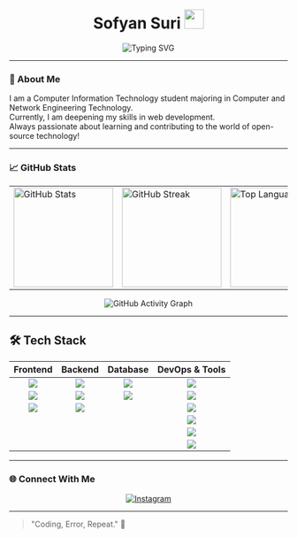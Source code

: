 <h1 align="center">
  Sofyan Suri <img src="https://media.giphy.com/media/hvRJCLFzcasrR4ia7z/giphy.gif" width="35px">
</h1>

<p align="center">
  <img src="https://readme-typing-svg.herokuapp.com?color=00F7FF&center=true&vCenter=true&multiline=true&height=150&lines=Welcome+to+my+GitHub!;Web+Dev+Enthusiast;Open+Source+Contributor;Always+Learning!" alt="Typing SVG" />
</p>

---

### 🚀 About Me
I am a Computer Information Technology student majoring in Computer and Network Engineering Technology.  
Currently, I am deepening my skills in web development.  
Always passionate about learning and contributing to the world of open-source technology!

---

### 📈 GitHub Stats

<div align="center">

<table>
<tr>
<td>
<img src="https://github-readme-stats.vercel.app/api?username=SofyanSuri&show_icons=true&theme=tokyonight" height="180px" alt="GitHub Stats"/>
</td>
<td>
<img src="https://github-readme-streak-stats.herokuapp.com/?user=SofyanSuri&theme=tokyonight" height="180px" alt="GitHub Streak"/>
</td>
<td>
<img src="https://github-readme-stats.vercel.app/api/top-langs/?username=SofyanSuri&layout=compact&theme=tokyonight" height="180px" alt="Top Languages"/>
</td>
</tr>
</table>


<img src="https://github-readme-activity-graph.vercel.app/graph?username=SofyanSuri&theme=tokyo-night" alt="GitHub Activity Graph" />

</div>

---

## 🛠️ Tech Stack

<div align="center">

| Frontend | Backend | Database | DevOps & Tools |
|:--------:|:-------:|:--------:|:--------------:|
| <img src="https://img.shields.io/badge/HTML5-E34F26?style=for-the-badge&logo=html5&logoColor=white"/> | <img src="https://img.shields.io/badge/PHP-777BB4?style=for-the-badge&logo=php&logoColor=white"/> | <img src="https://img.shields.io/badge/MySQL-005C84?style=for-the-badge&logo=mysql&logoColor=white"/> | <img src="https://img.shields.io/badge/Docker-2496ED?style=for-the-badge&logo=docker&logoColor=white"/> |
| <img src="https://img.shields.io/badge/CSS3-1572B6?style=for-the-badge&logo=css3&logoColor=white"/> | <img src="https://img.shields.io/badge/Laravel-FF2D20?style=for-the-badge&logo=laravel&logoColor=white"/> | <img src="https://img.shields.io/badge/PostgreSQL-4169E1?style=for-the-badge&logo=postgresql&logoColor=white"/> | <img src="https://img.shields.io/badge/Nginx-269539?style=for-the-badge&logo=nginx&logoColor=white"/> |
| <img src="https://img.shields.io/badge/JavaScript-F7DF1E?style=for-the-badge&logo=javascript&logoColor=black"/> | <img src="https://img.shields.io/badge/Node.js-339933?style=for-the-badge&logo=nodedotjs&logoColor=white"/> |  | <img src="https://img.shields.io/badge/Grafana-F46800?style=for-the-badge&logo=grafana&logoColor=white"/> |
|  |  |  | <img src="https://img.shields.io/badge/Prometheus-E6522C?style=for-the-badge&logo=prometheus&logoColor=white"/> |
|  |  |  | <img src="https://img.shields.io/badge/GitHub-181717?style=for-the-badge&logo=github&logoColor=white"/> |
|  |  |  | <img src="https://img.shields.io/badge/VS%20Code-007ACC?style=for-the-badge&logo=visualstudiocode&logoColor=white"/> |

</div>

---

### 🌐 Connect With Me

<div align="center">

[![Instagram](https://img.shields.io/badge/Instagram-E4405F?logo=instagram&logoColor=white)](https://instagram.com/sfnsrr)

</div>

---

> "Coding, Error, Repeat." 🚀
